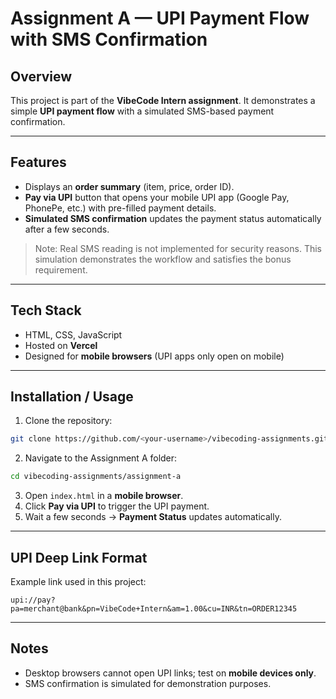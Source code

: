 # Assignment A — UPI Payment Flow with SMS Confirmation

## Overview

This project is part of the **VibeCode Intern assignment**.
It demonstrates a simple **UPI payment flow** with a simulated SMS-based payment confirmation.

---

## Features

* Displays an **order summary** (item, price, order ID).
* **Pay via UPI** button that opens your mobile UPI app (Google Pay, PhonePe, etc.) with pre-filled payment details.
* **Simulated SMS confirmation** updates the payment status automatically after a few seconds.

> Note: Real SMS reading is not implemented for security reasons. This simulation demonstrates the workflow and satisfies the bonus requirement.

---

## Tech Stack

* HTML, CSS, JavaScript
* Hosted on **Vercel**
* Designed for **mobile browsers** (UPI apps only open on mobile)

---

## Installation / Usage

1. Clone the repository:

```bash
git clone https://github.com/<your-username>/vibecoding-assignments.git
```

2. Navigate to the Assignment A folder:

```bash
cd vibecoding-assignments/assignment-a
```

3. Open `index.html` in a **mobile browser**.
4. Click **Pay via UPI** to trigger the UPI payment.
5. Wait a few seconds → **Payment Status** updates automatically.

---

## UPI Deep Link Format

Example link used in this project:

```
upi://pay?pa=merchant@bank&pn=VibeCode+Intern&am=1.00&cu=INR&tn=ORDER12345
```


---

## Notes

* Desktop browsers cannot open UPI links; test on **mobile devices only**.
* SMS confirmation is simulated for demonstration purposes.
